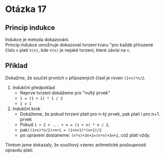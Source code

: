 # Otázka 17

## Princip indukce
Indukce je metoda dokazování.<br>
Princip indukce umožnuje dokazovat tvrzení tvaru "pro každé přirozené číslo `n` platí `V(n)`, kde `V(n)` je nejaké tvrzení, které závisí na `n`.

## Příklad
Dokažme, že součet prvních `n` připozených čísel je roven `(1+n)*n/2`.
1. Indukční předpoklad
   - Neprve tvrzení dokážeme pro "nultý prvek"
   - `1 = (1 + 1) * 1 / 2`
   - `1 = 1`
2. Indukční krok
   - Dokážeme, že pokud tvrzení platí pro n-tý prvek, pak platí i pro n+1. prvek
   - Pokud `1 + 2 + ... + n = (1 + n) * n / 2`,
   - pak`((1+n)*n/2)+n+1 = (1+n+1)*(n+1)/2`
   - po upravení dostaneme: `(n*n)+3n+2=(n*n)+3n+2`, což platí vždy.
  
Tímtom jsme dokazaly, že součtový vzerec aritmetické posloupnosti opravdu platí.
